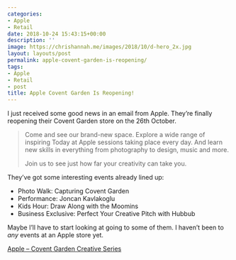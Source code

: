 ```yaml
---
categories:
- Apple
- Retail
date: 2018-10-24 15:43:15+00:00
description: ''
image: https://chrishannah.me/images/2018/10/d-hero_2x.jpg
layout: layouts/post
permalink: apple-covent-garden-is-reopening/
tags:
- Apple
- Retail
- post
title: Apple Covent Garden Is Reopening!
---
```


<p>I just received some good news in an email from Apple. They’re finally reopening their Covent Garden store on the 26th October.</p>
<blockquote>
<p>Come and see our brand-new space. Explore a wide range of inspiring Today at Apple sessions taking place every day. And learn new skills in everything from photography to design, music and more.</p>
<p>Join us to see just how far your creativity can take you.</p>
</blockquote>
<p>They’ve got some interesting events already lined up:</p>
<ul>
<li>Photo Walk: Capturing Covent Garden</li>
<li>Performance: Joncan Kavlakoglu</li>
<li>Kids Hour: Draw Along with the Moomins</li>
<li>Business Exclusive: Perfect Your Creative Pitch with Hubbub</li>
</ul>
<p>Maybe I’ll have to start looking at going to some of them. I haven’t been to <em>any</em> events at an Apple store yet.</p>
<p><a href="https://www.apple.com/uk/today/collection/covent-garden-creative/?cid=WWA-UK-DM-TAA_COVENTGARDEN_DM&amp;cp=em-P0018946-408656&amp;sr=em">Apple &#8211; Covent Garden Creative Series</a></p>
